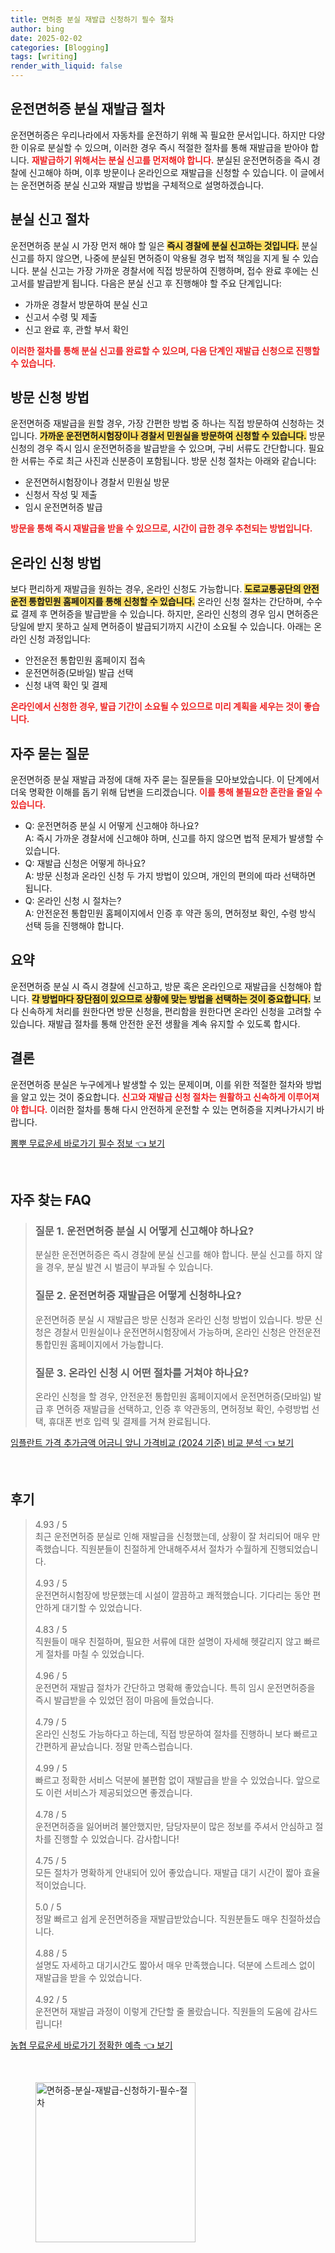 ```yaml
---
title: 면허증 분실 재발급 신청하기 필수 절차
author: bing
date: 2025-02-02
categories: [Blogging]
tags: [writing]
render_with_liquid: false
---
```



<h2 id='운전면허증-분실-재발급-절차'>운전면허증 분실 재발급 절차</h2>

<p>운전면허증은 우리나라에서 자동차를 운전하기 위해 꼭 필요한 문서입니다. 하지만 다양한 이유로 분실할 수 있으며, 이러한 경우 즉시 적절한 절차를 통해 재발급을 받아야 합니다. <b><span style="color: #ee2323;">재발급하기 위해서는 분실 신고를 먼저해야 합니다.</span></b> 분실된 운전면허증을 즉시 경찰에 신고해야 하며, 이후 방문이나 온라인으로 재발급을 신청할 수 있습니다. 이 글에서는 운전면허증 분실 신고와 재발급 방법을 구체적으로 설명하겠습니다.</p>

<h2 id='분실-신고-절차'>분실 신고 절차</h2>

<p>운전면허증 분실 시 가장 먼저 해야 할 일은 <b><span style="background-color: #ffe066;">즉시 경찰에 분실 신고하는 것입니다.</span></b> 분실 신고를 하지 않으면, 나중에 분실된 면허증이 악용될 경우 법적 책임을 지게 될 수 있습니다. 분실 신고는 가장 가까운 경찰서에 직접 방문하여 진행하며, 접수 완료 후에는 신고서를 발급받게 됩니다. 다음은 분실 신고 후 진행해야 할 주요 단계입니다:</p>

<ul>
    <li>가까운 경찰서 방문하여 분실 신고</li>
    <li>신고서 수령 및 제출</li>
    <li>신고 완료 후, 관할 부서 확인</li>
</ul>

<p><b><span style="color: #ee2323;">이러한 절차를 통해 분실 신고를 완료할 수 있으며, 다음 단계인 재발급 신청으로 진행할 수 있습니다.</span></b></p>

<h2 id='방문-신청-방법'>방문 신청 방법</h2>

<p>운전면허증 재발급을 원할 경우, 가장 간편한 방법 중 하나는 직접 방문하여 신청하는 것입니다. <b><span style="background-color: #ffe066;">가까운 운전면허시험장이나 경찰서 민원실을 방문하여 신청할 수 있습니다.</span></b> 방문 신청의 경우 즉시 임시 운전면허증을 발급받을 수 있으며, 구비 서류도 간단합니다. 필요한 서류는 주로 최근 사진과 신분증이 포함됩니다. 방문 신청 절차는 아래와 같습니다:</p>

<ul>
    <li>운전면허시험장이나 경찰서 민원실 방문</li>
    <li>신청서 작성 및 제출</li>
    <li>임시 운전면허증 발급</li>
</ul>

<p><b><span style="color: #ee2323;">방문을 통해 즉시 재발급을 받을 수 있으므로, 시간이 급한 경우 추천되는 방법입니다.</span></b></p>

<h2 id='온라인-신청-방법'>온라인 신청 방법</h2>

<p>보다 편리하게 재발급을 원하는 경우, 온라인 신청도 가능합니다. <b><span style="background-color: #ffe066;">도로교통공단의 안전운전 통합민원 홈페이지를 통해 신청할 수 있습니다.</span></b> 온라인 신청 절차는 간단하며, 수수료 결제 후 면허증을 발급받을 수 있습니다. 하지만, 온라인 신청의 경우 임시 면허증은 당일에 받지 못하고 실제 면허증이 발급되기까지 시간이 소요될 수 있습니다. 아래는 온라인 신청 과정입니다:</p>

<ul>
    <li>안전운전 통합민원 홈페이지 접속</li>
    <li>운전면허증(모바일) 발급 선택</li>
    <li>신청 내역 확인 및 결제</li>
</ul>

<p><b><span style="color: #ee2323;">온라인에서 신청한 경우, 발급 기간이 소요될 수 있으므로 미리 계획을 세우는 것이 좋습니다.</span></b></p>

<h2 id='자주-묻는-질문'>자주 묻는 질문</h2>

<p>운전면허증 분실 재발급 과정에 대해 자주 묻는 질문들을 모아보았습니다. 이 단계에서 더욱 명확한 이해를 돕기 위해 답변을 드리겠습니다. <b><span style="color: #ee2323;">이를 통해 불필요한 혼란을 줄일 수 있습니다.</span></b></p>

<ul>
    <li>Q: 운전면허증 분실 시 어떻게 신고해야 하나요?<br>A: 즉시 가까운 경찰서에 신고해야 하며, 신고를 하지 않으면 법적 문제가 발생할 수 있습니다.</li>
    <li>Q: 재발급 신청은 어떻게 하나요?<br>A: 방문 신청과 온라인 신청 두 가지 방법이 있으며, 개인의 편의에 따라 선택하면 됩니다.</li>
    <li>Q: 온라인 신청 시 절차는?<br>A: 안전운전 통합민원 홈페이지에서 인증 후 약관 동의, 면허정보 확인, 수령 방식 선택 등을 진행해야 합니다.</li>
</ul>

<h2 id='요약'>요약</h2>

<p>운전면허증 분실 시 즉시 경찰에 신고하고, 방문 혹은 온라인으로 재발급을 신청해야 합니다. <b><span style="background-color: #ffe066;">각 방법마다 장단점이 있으므로 상황에 맞는 방법을 선택하는 것이 중요합니다.</span></b> 보다 신속하게 처리를 원한다면 방문 신청을, 편리함을 원한다면 온라인 신청을 고려할 수 있습니다. 재발급 절차를 통해 안전한 운전 생활을 계속 유지할 수 있도록 합시다.</p>

<h2 id='결론'>결론</h2>

<p>운전면허증 분실은 누구에게나 발생할 수 있는 문제이며, 이를 위한 적절한 절차와 방법을 알고 있는 것이 중요합니다. <b><span style="color: #ee2323;">신고와 재발급 신청 절차는 원활하고 신속하게 이루어져야 합니다.</span></b> 이러한 절차를 통해 다시 안전하게 운전할 수 있는 면허증을 지켜나가시기 바랍니다.</p>


<p><a class="click-button" title="뽐뿌 무료운세 바로가기 필수 정보" href="https://24nara.github.io/posts/%EB%BD%90%EB%BF%8C-%EB%AC%B4%EB%A3%8C%EC%9A%B4%EC%84%B8-%EB%B0%94%EB%A1%9C%EA%B0%80%EA%B8%B0-%ED%95%84%EC%88%98-%EC%A0%95%EB%B3%B4/" rel="dofollow">뽐뿌 무료운세 바로가기 필수 정보 👈 보기</a></p><br>
<h2 id='자주_찾는_FAQ'>자주 찾는 FAQ</h2>
<div itemscope="" itemtype="https://schema.org/FAQPage"> 
<blockquote> 
<div itemscope="" itemprop="mainEntity" itemtype="https://schema.org/Question"> 
<h3 itemprop="name">질문 1. 운전면허증 분실 시 어떻게 신고해야 하나요?</h3> 
<div itemscope="" itemprop="acceptedAnswer" itemtype="https://schema.org/Answer"> 
<span itemprop="text"> 
<p>분실한 운전면허증은 즉시 경찰에 분실 신고를 해야 합니다. 분실 신고를 하지 않을 경우, 분실 발견 시 벌금이 부과될 수 있습니다.</p> 
</span> 
</div> 
</div> 

<div itemscope="" itemprop="mainEntity" itemtype="https://schema.org/Question"> 
<h3 itemprop="name">질문 2. 운전면허증 재발급은 어떻게 신청하나요?</h3> 
<div itemscope="" itemprop="acceptedAnswer" itemtype="https://schema.org/Answer"> 
<span itemprop="text"> 
<p>운전면허증 분실 시 재발급은 방문 신청과 온라인 신청 방법이 있습니다. 방문 신청은 경찰서 민원실이나 운전면허시험장에서 가능하며, 온라인 신청은 안전운전 통합민원 홈페이지에서 가능합니다.</p> 
</span> 
</div> 
</div> 

<div itemscope="" itemprop="mainEntity" itemtype="https://schema.org/Question"> 
<h3 itemprop="name">질문 3. 온라인 신청 시 어떤 절차를 거쳐야 하나요?</h3> 
<div itemscope="" itemprop="acceptedAnswer" itemtype="https://schema.org/Answer"> 
<span itemprop="text"> 
<p>온라인 신청을 할 경우, 안전운전 통합민원 홈페이지에서 운전면허증(모바일) 발급 후 면허증 재발급을 선택하고, 인증 후 약관동의, 면허정보 확인, 수령방법 선택, 휴대폰 번호 입력 및 결제를 거쳐 완료됩니다.</p> 
</span> 
</div> 
</div> 
</blockquote> 
</div>
<p><a class="click-button" title="임플란트 가격 추가금액 어금니 앞니 가격비교 (2024 기준) 비교 분석" href="https://24nara.github.io/posts/%EC%9E%84%ED%94%8C%EB%9E%80%ED%8A%B8-%EA%B0%80%EA%B2%A9-%EC%B6%94%EA%B0%80%EA%B8%88%EC%95%A1-%EC%96%B4%EA%B8%88%EB%8B%88-%EC%95%9E%EB%8B%88-%EA%B0%80%EA%B2%A9%EB%B9%84%EA%B5%90-(2024-%EA%B8%B0%EC%A4%80)-%EB%B9%84%EA%B5%90-%EB%B6%84%EC%84%9D/" rel="dofollow">임플란트 가격 추가금액 어금니 앞니 가격비교 (2024 기준) 비교 분석 👈 보기</a></p><br>
<h2 id='후기'>후기</h2>
<div itemscope itemtype="https://schema.org/Product">
  <blockquote>
  <div itemprop="review" itemscope itemtype="https://schema.org/Review">
      <div itemprop="reviewRating" itemscope itemtype="https://schema.org/Rating"> <span itemprop="ratingValue">4.93</span> / <span itemprop="bestRating">5</span> </div>
      <span itemprop="reviewBody">최근 운전면허증 분실로 인해 재발급을 신청했는데, 상황이 잘 처리되어 매우 만족했습니다. 직원분들이 친절하게 안내해주셔서 절차가 수월하게 진행되었습니다.</span>
  </div>
  <br>
  <div itemprop="review" itemscope itemtype="https://schema.org/Review">
      <div itemprop="reviewRating" itemscope itemtype="https://schema.org/Rating"> <span itemprop="ratingValue">4.93</span> / <span itemprop="bestRating">5</span> </div>
      <span itemprop="reviewBody">운전면허시험장에 방문했는데 시설이 깔끔하고 쾌적했습니다. 기다리는 동안 편안하게 대기할 수 있었습니다.</span>
  </div>
  <br>
  <div itemprop="review" itemscope itemtype="https://schema.org/Review">
      <div itemprop="reviewRating" itemscope itemtype="https://schema.org/Rating"> <span itemprop="ratingValue">4.83</span> / <span itemprop="bestRating">5</span> </div>
      <span itemprop="reviewBody">직원들이 매우 친절하며, 필요한 서류에 대한 설명이 자세해 헷갈리지 않고 빠르게 절차를 마칠 수 있었습니다.</span>
  </div>
  <br>
  <div itemprop="review" itemscope itemtype="https://schema.org/Review">
      <div itemprop="reviewRating" itemscope itemtype="https://schema.org/Rating"> <span itemprop="ratingValue">4.96</span> / <span itemprop="bestRating">5</span> </div>
      <span itemprop="reviewBody">운전면허 재발급 절차가 간단하고 명확해 좋았습니다. 특히 임시 운전면허증을 즉시 발급받을 수 있었던 점이 마음에 들었습니다.</span>
  </div>
  <br>
  <div itemprop="review" itemscope itemtype="https://schema.org/Review">
      <div itemprop="reviewRating" itemscope itemtype="https://schema.org/Rating"> <span itemprop="ratingValue">4.79</span> / <span itemprop="bestRating">5</span> </div>
      <span itemprop="reviewBody">온라인 신청도 가능하다고 하는데, 직접 방문하여 절차를 진행하니 보다 빠르고 간편하게 끝났습니다. 정말 만족스럽습니다.</span>
  </div>
  <br>
  <div itemprop="review" itemscope itemtype="https://schema.org/Review">
      <div itemprop="reviewRating" itemscope itemtype="https://schema.org/Rating"> <span itemprop="ratingValue">4.99</span> / <span itemprop="bestRating">5</span> </div>
      <span itemprop="reviewBody">빠르고 정확한 서비스 덕분에 불편함 없이 재발급을 받을 수 있었습니다. 앞으로도 이런 서비스가 제공되었으면 좋겠습니다.</span>
  </div>
  <br>
  <div itemprop="review" itemscope itemtype="https://schema.org/Review">
      <div itemprop="reviewRating" itemscope itemtype="https://schema.org/Rating"> <span itemprop="ratingValue">4.78</span> / <span itemprop="bestRating">5</span> </div>
      <span itemprop="reviewBody">운전면허증을 잃어버려 불안했지만, 담당자분이 많은 정보를 주셔서 안심하고 절차를 진행할 수 있었습니다. 감사합니다!</span>
  </div>
  <br>
  <div itemprop="review" itemscope itemtype="https://schema.org/Review">
      <div itemprop="reviewRating" itemscope itemtype="https://schema.org/Rating"> <span itemprop="ratingValue">4.75</span> / <span itemprop="bestRating">5</span> </div>
      <span itemprop="reviewBody">모든 절차가 명확하게 안내되어 있어 좋았습니다. 재발급 대기 시간이 짧아 효율적이었습니다.</span>
  </div>
  <br>
  <div itemprop="review" itemscope itemtype="https://schema.org/Review">
      <div itemprop="reviewRating" itemscope itemtype="https://schema.org/Rating"> <span itemprop="ratingValue">5.0</span> / <span itemprop="bestRating">5</span> </div>
      <span itemprop="reviewBody">정말 빠르고 쉽게 운전면허증을 재발급받았습니다. 직원분들도 매우 친절하셨습니다.</span>
  </div>
  <br>
  <div itemprop="review" itemscope itemtype="https://schema.org/Review">
      <div itemprop="reviewRating" itemscope itemtype="https://schema.org/Rating"> <span itemprop="ratingValue">4.88</span> / <span itemprop="bestRating">5</span> </div>
      <span itemprop="reviewBody">설명도 자세하고 대기시간도 짧아서 매우 만족했습니다. 덕분에 스트레스 없이 재발급을 받을 수 있었습니다.</span>
  </div>
  <br>
  <div itemprop="review" itemscope itemtype="https://schema.org/Review">
      <div itemprop="reviewRating" itemscope itemtype="https://schema.org/Rating"> <span itemprop="ratingValue">4.92</span> / <span itemprop="bestRating">5</span> </div>
      <span itemprop="reviewBody">운전면허 재발급 과정이 이렇게 간단할 줄 몰랐습니다. 직원들의 도움에 감사드립니다!</span>
  </div>
  </blockquote>
</div>
<p><a class="click-button" title="농협 무료운세 바로가기 정확한 예측" href="https://24nara.github.io/posts/%EB%86%8D%ED%98%91-%EB%AC%B4%EB%A3%8C%EC%9A%B4%EC%84%B8-%EB%B0%94%EB%A1%9C%EA%B0%80%EA%B8%B0-%EC%A0%95%ED%99%95%ED%95%9C-%EC%98%88%EC%B8%A1/" rel="dofollow">농협 무료운세 바로가기 정확한 예측 👈 보기</a></p><br>
<figure class="image"><img src="https://24nara.github.io/assets/img/thumbnail/면허증-분실-재발급-신청하기-필수-절차.webp" alt="면허증-분실-재발급-신청하기-필수-절차" width="256" height="256"></figure>